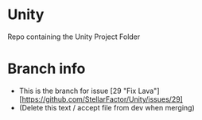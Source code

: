 # Unity
Repo containing the Unity Project Folder

# Branch info
- This is the branch for issue [29 "Fix Lava"][https://github.com/StellarFactor/Unity/issues/29]
- (Delete this text / accept file from dev when merging)
